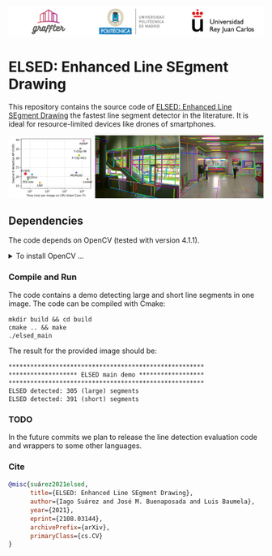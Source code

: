 ![Graffter Banner](images/banner.jpg)
# ELSED: Enhanced Line SEgment Drawing

This repository contains the source code of [ELSED: Enhanced Line SEgment Drawing](https://arxiv.org/abs/2108.03144) the fastest line segment detector in the literature. It is ideal for resource-limited devices like drones of smartphones.

![Graffter header image](images/header.jpg)

## Dependencies
The code depends on OpenCV (tested with version 4.1.1).
<details> 
<summary>To install OpenCV ... </summary> In Ubuntu 18.04 compile it from sources with the following instructions:

```shell script
# Install dependencies (Ubuntu 18.04)
sudo apt-get install -y build-essential cmake git libgtk2.0-dev pkg-config libavcodec-dev libavformat-dev libswscale-dev
# Download source code
git clone https://github.com/opencv/opencv.git --branch 4.1.1 --depth 1
# Create build directory
cd opencv && mkdir build && cd build
# Generate makefiles, compile and install
cmake -D CMAKE_BUILD_TYPE=RELEASE -D CMAKE_INSTALL_PREFIX=/usr/local ..
make -j
sudo make install
```
</details>

### Compile and Run

The code contains a demo detecting large and short line segments in one image.
The code can be compiled with Cmake:

```shell script
mkdir build && cd build
cmake .. && make
./elsed_main
```

The result for the provided image should be:
```
******************************************************
******************* ELSED main demo ******************
******************************************************
ELSED detected: 305 (large) segments
ELSED detected: 391 (short) segments
```

### TODO
In the future commits we plan to release the line detection evaluation code and wrappers to some other languages.


### Cite

```bibtex
@misc{suárez2021elsed,
      title={ELSED: Enhanced Line SEgment Drawing}, 
      author={Iago Suárez and José M. Buenaposada and Luis Baumela},
      year={2021},
      eprint={2108.03144},
      archivePrefix={arXiv},
      primaryClass={cs.CV}
}
```
